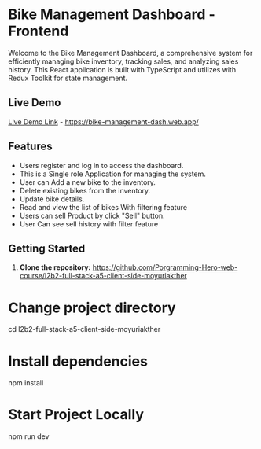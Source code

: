 # Bike Management Dashboard - Frontend

Welcome to the Bike Management Dashboard, a comprehensive system for efficiently managing bike inventory, tracking sales, and analyzing sales history. This React application is built with TypeScript and utilizes with Redux Toolkit for state management.

## Live Demo

[Live Demo Link](#) - https://bike-management-dash.web.app/

## Features

- Users register and log in to access the dashboard.
- This is a Single role Application for managing the system.
- User can Add a new bike to the inventory.
- Delete existing bikes from the inventory.
- Update bike details.
- Read and view the list of bikes With filtering feature
- Users can sell Product by click "Sell" button.
- User Can see sell history with filter feature

## Getting Started

1. **Clone the repository:** https://github.com/Porgramming-Hero-web-course/l2b2-full-stack-a5-client-side-moyuriakther

# Change project directory

cd l2b2-full-stack-a5-client-side-moyuriakther

# Install dependencies

npm install

# Start Project Locally

npm run dev
